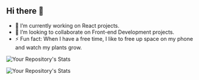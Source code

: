 ## Hi there 👋
- 🔭 I’m currently working on React projects.
- 👯 I’m looking to collaborate on Front-end Development projects.
- ⚡ Fun fact: When I have a free time, I like to free up space on my phone and watch my plants grow.
<!--
**Tongkorn/Tongkorn** is a ✨ _special_ ✨ repository because its `README.md` (this file) appears on your GitHub profile.

Here are some ideas to get you started:
- 🔭 I’m currently working on React projects.
- 🔭 I’m currently working on React projects.
- 🌱 I’m currently learning React and Basic Backend Development.
- 👯 I’m looking to collaborate on Frontend Development projects
- 🤔 I’m looking for help with Backend
- 💬 Ask me about 
- 📫 How to reach me: ...
- 😄 Pronouns: ...
- ⚡ Fun fact: ...

## Give a support - Buy me a coffee :gift_heart:
[!["Buy Me A Coffee"](https://www.buymeacoffee.com/assets/img/custom_images/orange_img.png)](https://www.buymeacoffee.com/tongkornp)
-->

![Your Repository's Stats](https://github-readme-stats.vercel.app/api?username=Tongkorn&show_icons=true&count_private=true,&hide=stars,issues)

![Your Repository's Stats](https://github-readme-stats.vercel.app/api/top-langs/?username=Tongkorn&theme=default)



